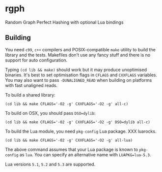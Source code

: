 # rgph
Random Graph Perfect Hashing with optional Lua bindings

## Building

You need `c99`, `c++` compilers and POSIX-compatible `make` utility
to build the library and the tests.  Makefiles don't use any fancy
stuff and there is no support for auto configuration.

Typing `(cd lib && make)` should work but it may produce unoptimised
binaries. It's best to set optimisation flags in `CFLAGS` and
`CXXFLAGS` variables. You may also want to pass `-DUNALIGNED_READ`
when building on platforms with fast unaligned reads.

To build a shared library:

    (cd lib && make CFLAGS='-O2 -g' CXXFLAGS='-O2 -g' all-c)

To build on OSX, you should pass `DSO=dylib`:

    (cd lib && make CFLAGS='-O2 -g' CXXFLAGS='-O2 -g' DSO=dylib all-c)

To build the Lua module, you need `pkg-config` Lua package. XXX luarocks.

    (cd lib && make CFLAGS='-O2 -g' CXXFLAGS='-O2 -g' all-lua)

The above command assumes that your Lua package is known to `pkg-config`
as `lua`. You can specify an alternative name with `LUAPKG=lua-5.3`.

Lua versions `5.1`, `5.2` and `5.3` are supported.
